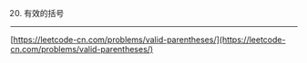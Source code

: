 20. 有效的括号  
---
[https://leetcode-cn.com/problems/valid-parentheses/](https://leetcode-cn.com/problems/valid-parentheses/)  

